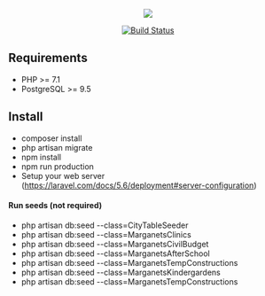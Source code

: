 <p align="center"><img src="https://laravel.com/assets/img/components/logo-laravel.svg"></p>
<p align="center">
<a href="https://travis-ci.org/dmitry-udod/dnipro-map"><img src="https://travis-ci.org/dmitry-udod/dnipro-map.svg?branch=master" alt="Build Status"></a>
</p>

## Requirements

- PHP >= 7.1
- PostgreSQL >= 9.5

## Install

- composer install
- php artisan migrate
- npm install
- npm run production
- Setup your web server (https://laravel.com/docs/5.6/deployment#server-configuration)

#### Run seeds (not required) 

- php artisan db:seed --class=CityTableSeeder
- php artisan db:seed --class=MarganetsClinics
- php artisan db:seed --class=MarganetsCivilBudget
- php artisan db:seed --class=MarganetsAfterSchool
- php artisan db:seed --class=MarganetsTempConstructions
- php artisan db:seed --class=MarganetsKindergardens
- php artisan db:seed --class=MarganetsTempConstructions


